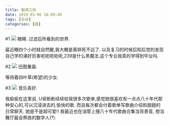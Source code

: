 ```yaml
---
title: 脑洞三则
date: 2019-03-06 18:09:40
tags: [杂谈]
categories: [画]
---
```

#1
<a data-fancybox="gallery" href="P043_1.jpeg"><img src="P043_1.jpeg"></a>
眼睛.
过滤后所看到的世界.


最近睡四个小时就自然醒,我大概是离猝死不远了.
以及复习的时候后知后觉的发现自己学的课好厉害呃呃呃呃呃,239是什么黑魔法.这个专业我真的学得到毕业吗.

#2
<a data-fancybox="gallery" href="P043_2.png"><img src="P043_2.png"></a>
旧图重画.

等待着四叶草(希望)的少女.

#3
<a data-fancybox="gallery" href="P043_3.jpeg"><img src="P043_3.jpeg"></a>
音乐真好.


我偷偷在这里说.
U哥断断续续给我很多次歌单,感觉她很喜欢有一点点八十年代那种安心的,可以沉浸进去的,愉快的歌.
而且每次都会付着歌单写歌曲介绍和甜甜的日常聊天.
她是不是超可爱!!
我最近也在油管上搜八十年代歌曲合集当背景音,
想当舞厅最会熬夜的数学人(?).
